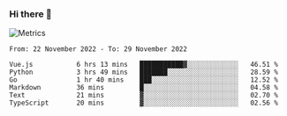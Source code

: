 ### Hi there 👋

![Metrics](https://github.com/radoapx/radoapx/blob/main/github-metrics.svg)

<!--START_SECTION:waka-->

```text
From: 22 November 2022 - To: 29 November 2022

Vue.js           6 hrs 13 mins   ███████████▓░░░░░░░░░░░░░   46.51 %
Python           3 hrs 49 mins   ███████░░░░░░░░░░░░░░░░░░   28.59 %
Go               1 hr 40 mins    ███░░░░░░░░░░░░░░░░░░░░░░   12.52 %
Markdown         36 mins         █░░░░░░░░░░░░░░░░░░░░░░░░   04.58 %
Text             21 mins         ▓░░░░░░░░░░░░░░░░░░░░░░░░   02.70 %
TypeScript       20 mins         ▓░░░░░░░░░░░░░░░░░░░░░░░░   02.56 %
```

<!--END_SECTION:waka-->

<!--
**radoapx/radoapx** is a ✨ _special_ ✨ repository because its `README.md` (this file) appears on your GitHub profile.

Here are some ideas to get you started:

- 🔭 I’m currently working on ...
- 🌱 I’m currently learning ...
- 👯 I’m looking to collaborate on ...
- 🤔 I’m looking for help with ...
- 💬 Ask me about ...
- 📫 How to reach me: ...
- 😄 Pronouns: ...
- ⚡ Fun fact: ...
-->
